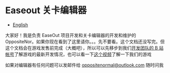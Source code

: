# Easeout 关卡编辑器

* [English](README.md)

大家好！我是负责 EaseOut 项目开发和关卡编辑器的开发和维护的 OppositeNor。如果你现在看到了这里请你。。。先不要看。这个文档还没写完。但这个文档会在游戏发售前完成（大概吧），所以可以先移步到我们[开发团队的 B 站帐号](https://space.bilibili.com/1221007612)了解游戏的最新开发情况，也可以看一下[这个视频](https://www.bilibili.com/video/BV1WF411P7cL)了解一下我们的游戏

如果对编辑器有任何问题可以发邮件给 oppositenormal@outlook.com 随时问我